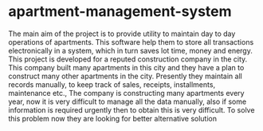 # apartment-management-system
The main aim of the project is to provide utility to maintain day to day operations of apartments. This software help them to store all transactions electronically in a system, which in turn saves lot time, money and energy. This project is developed for a reputed construction company in the city. This company built many apartments in this city and they have a plan to construct many other apartments in the city. Presently they maintain all records manually, to keep track of sales, receipts, installments, maintenance etc., The company is constructing many apartments every year, now it is very difficult to manage all the data manually, also if some information is required urgently then to obtain this is very difficult. To solve this problem now they are looking for better alternative solution
